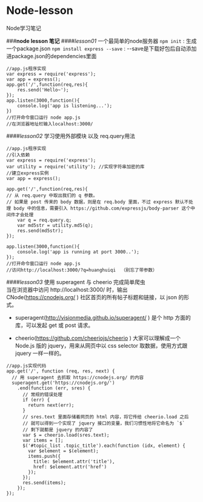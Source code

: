 # Node-lesson
Node学习笔记

###**node lesson 笔记**
####*lesson01*
一个最简单的node服务器
```npm init``` : 生成一个package.json
```npm install express --save``` : --save是下载好包后自动添加进package.json的dependencies里面 
```
//app.js程序实现
var express = require('express');
var app = express();
app.get('/',function(req,res){
	res.send('Hello~');
});
app.listen(3000,function(){
	console.log('app is listening...');
})
//打开命令窗口运行 node app.js
//在浏览器地址栏输入localhost:3000/
```

####*lesson02*
学习使用外部模块 以及 req.query用法
```
//app.js程序实现
//引入依赖
var express = require('express');
var utility = require('utility'); //实现字符串加密的库
//建立express实例
var app = express();

app.get('/',function(req,res){
// 从 req.query 中取出我们的 q 参数。
// 如果是 post 传来的 body 数据，则是在 req.body 里面，不过 express 默认不处理 body 中的信息，需要引入 https://github.com/expressjs/body-parser 这个中间件才会处理
	var q = req.query.q;
	var md5str = utility.md5(q);
	res.send(md5str);
});

app.listen(3000,function(){
	console.log('app is running at port 3000..');
});
//打开命令窗口运行 node app.js
//访问http://localhost:3000/?q=huanghuiqi  （别忘了带参数）
```

####*lesson03*
使用 superagent 与 cheerio 完成简单爬虫   
当在浏览器中访问 http://localhost:3000/ 时，输出 CNode(https://cnodejs.org/ ) 社区首页的所有帖子标题和链接，以 json 的形式。    
- superagent(http://visionmedia.github.io/superagent/ ) 是个 http 方面的库，可以发起 get 或 post 请求。

- cheerio(https://github.com/cheeriojs/cheerio ) 大家可以理解成一个 Node.js 版的 jquery，用来从网页中以 css selector 取数据，使用方式跟 jquery 一样一样的。
```
//app.js实现代码
app.get('/', function (req, res, next) {
  // 用 superagent 去抓取 https://cnodejs.org/ 的内容
  superagent.get('https://cnodejs.org/')
    .end(function (err, sres) {
      // 常规的错误处理
      if (err) {
        return next(err);
      }
      // sres.text 里面存储着网页的 html 内容，将它传给 cheerio.load 之后
      // 就可以得到一个实现了 jquery 接口的变量，我们习惯性地将它命名为 `$`
      // 剩下就都是 jquery 的内容了
      var $ = cheerio.load(sres.text);
      var items = [];
      $('#topic_list .topic_title').each(function (idx, element) {
        var $element = $(element);
        items.push({
          title: $element.attr('title'),
          href: $element.attr('href')
        });
      });
      res.send(items);
    });
});
```
